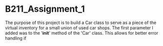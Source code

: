 # B211_Assignment_1
The purpose of this project is to build a Car class to serve as a piece of the virtual inventory for a small union of used car shops.
The first parameter I added was to the '__init__' method of the 'Car' class. This allows for better error handling if
